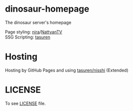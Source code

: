 # dinosaur-homepage
The dinosaur server's homepage  

Page styling: [nira](https://github.com/Niranuranura)/[NattyanTV](https://github.com/nattyan-tv)  
SSG Scripting: [tasuren](https://github.com/tasuren)


# Hosting
Hosting by GitHub Pages and using [tasuren/nisshi](https://github.com/tasuren/nisshi) (Extended)  

# LICENSE
To see [LICENSE](https://github.com/nattyan-tv/dinosaur-homepage/LICENSE) file.
